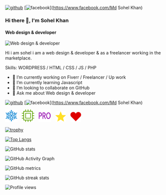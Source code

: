 [<img src='https://cdn.jsdelivr.net/npm/simple-icons@3.0.1/icons/github.svg' alt='github' height='40'>](https://github.com/Devoloper-Sohel)  [<img src='https://cdn.jsdelivr.net/npm/simple-icons@3.0.1/icons/facebook.svg' alt='facebook' height='40'>](https://www.facebook.com/Md Sohel Khan)  
### Hi there 👋, I'm Sohel Khan
#### Web design & developer
![Web design & developer](https://cdn3.vectorstock.com/i/1000x1000/97/87/web-development-web-banners-with-text-and-bright-vector-25339787.jpg)

Hi i am sohel i am a web design & developer & as a freelancer working in the marketplace.

Skills: WORDPRESS / HTML / CSS / JS / PHP

- 🔭 I’m currently working on Fiverr / Freelancer / Up work 
- 🌱 I’m currently learning Javascript 
- 👯 I’m looking to collaborate on GitHub 
- 💬 Ask me about Web design & developer 


[<img src='https://cdn.jsdelivr.net/npm/simple-icons@3.0.1/icons/github.svg' alt='github' height='40'>](https://github.com/Devoloper-Sohel)  [<img src='https://cdn.jsdelivr.net/npm/simple-icons@3.0.1/icons/facebook.svg' alt='facebook' height='40'>](https://www.facebook.com/Md Sohel Khan)  

<a href='https://archiveprogram.github.com/'><img src='https://raw.githubusercontent.com/acervenky/animated-github-badges/master/assets/acbadge.gif' width='40' height='40'></a> <a href='https://docs.github.com/en/developers'><img src='https://raw.githubusercontent.com/acervenky/animated-github-badges/master/assets/devbadge.gif' width='40' height='40'></a> <a href='https://github.com/pricing'><img src='https://raw.githubusercontent.com/acervenky/animated-github-badges/master/assets/pro.gif' width='40' height='40'></a> <a href='https://stars.github.com/'><img src='https://raw.githubusercontent.com/acervenky/animated-github-badges/master/assets/starbadge.gif' width='35' height='35'></a> <a href='https://docs.github.com/en/github/supporting-the-open-source-community-with-github-sponsors'><img src='https://raw.githubusercontent.com/acervenky/animated-github-badges/master/assets/sponsorbadge.gif' width='35' height='35'></a> 

[![trophy](https://github-profile-trophy.vercel.app/?username=Devoloper-Sohel)](https://github.com/ryo-ma/github-profile-trophy)

[![Top Langs](https://github-readme-stats.vercel.app/api/top-langs/?username=Devoloper-Sohel)](https://github.com/anuraghazra/github-readme-stats)

![GitHub stats](https://github-readme-stats.vercel.app/api?username=Devoloper-Sohel&show_icons=true&count_private=true)  

![GitHub Activity Graph](https://activity-graph.herokuapp.com/graph?username=Devoloper-Sohel)  

![GitHub metrics](https://metrics.lecoq.io/Devoloper-Sohel)  

![GitHub streak stats](https://github-readme-streak-stats.herokuapp.com/?user=Devoloper-Sohel)  

![Profile views](https://gpvc.arturio.dev/Devoloper-Sohel)  
